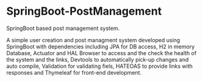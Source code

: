 # SpringBoot-PostManagement
SpringBoot based post management system.

A simple user creation and post managment system developed using SpringBoot with dependencies including JPA for DB access, H2 in memory Database,
Actuator and HAL Browser to access and the check the health of the system and the links, Devtools to automatically pick-up changes and auto compile,
Validation for validating fiels, HATEOAS to provide links with responses and Thymeleaf for front-end development.
